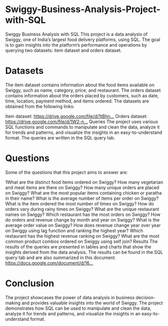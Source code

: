 # Swiggy-Business-Analysis-Project-with-SQL
Swiggy Business Analysis with SQL
This project is a data analysis of Swiggy, one of India’s largest food delivery platforms, using SQL. The goal is to gain insights into the platform’s performance and operations by querying two datasets: item dataset and orders dataset.

# Datasets
The item dataset contains information about the food items available on Swiggy, such as name, category, price, and restaurant. The orders dataset contains information about the orders placed by customers, such as date, time, location, payment method, and items ordered. The datasets are obtained from the following links:

Item dataset: https://drive.google.com/file/d/1tBhn…
Orders dataset: https://drive.google.com/file/d/1W2-n…
Queries
The project uses various SQL functions and commands to manipulate and clean the data, analyze it for trends and patterns, and visualize the insights in an easy-to-understand format. The queries are written in the SQL query tab.

# Questions
Some of the questions that this project aims to answer are:

1What are the distinct food items ordered on Swiggy?
How many vegetarian and meat items are there on Swiggy?
How many unique orders are placed on Swiggy?
What are the most popular items containing chicken or paratha in their name?
What is the average number of items per order on Swiggy?
What is the item ordered the most number of times on Swiggy?
How do orders vary during rainy times on Swiggy?
What are the unique restaurant names on Swiggy?
Which restaurant has the most orders on Swiggy?
How do orders and revenue change by month and year on Swiggy?
What is the average order value on Swiggy?
How does revenue change year over year on Swiggy using lag function and ranking the highest year?
Which restaurant has the highest revenue ranking on Swiggy?
What are the most common product combos ordered on Swiggy using self join?
Results
The results of the queries are presented in tables and charts that show the insights derived from the data analysis. The results can be found in the SQL query tab and are also summarized in this document: https://docs.google.com/document/d/16…

# Conclusion
The project showcases the power of data analysis in business decision-making and provides valuable insights into the world of Swiggy. The project demonstrates how SQL can be used to manipulate and clean the data, analyze it for trends and patterns, and visualize the insights in an easy-to-understand format.
